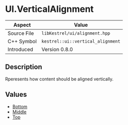 # UI.VerticalAlignment
| Aspect | Value |
| --- | --- |
| Source File | `libKestrel/ui/alignment.hpp` |
| C++ Symbol | `kestrel::ui::vertical_alignment` |
| Introduced | Version 0.8.0 |
## Description
Rperesents how content should be aligned vertically.
## Values

 - [Bottom](Bottom.md)
 - [Middle](Middle.md)
 - [Top](Top.md)
